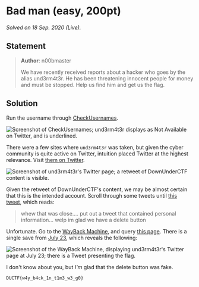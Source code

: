 <!-- SPDX-License-Identifier: CC-BY-NC-ND-4.0 -->
# Bad man (easy, 200pt)

_Solved on 18 Sep. 2020 (Live)._

## Statement

> **Author**: n00bmaster
>
> We have recently received reports about a hacker who goes by the alias und3rm4t3r. He has been threatening innocent
> people for money and must be stopped. Help us find him and get us the flag.

## Solution

Run the username through [CheckUsernames](https://checkusernames.com/).

![Screenshot of CheckUsernames; und3rm4t3r displays as Not Available on Twitter, and is
underlined.](../../../../.assets/Events/2020/09_DownUnderCTF/osint/Bad_man-0.png)

There were a few sites where `und3rm4t3r` was taken, but given the cyber community is quite active on Twitter, intuition
placed Twitter at the highest relevance. Visit [them on Twitter](https://twitter.com/und3rm4t3r).

![Screenshot of und3rm4t3r's Twitter page; a retweet of DownUnderCTF content is
visible.](../../../../.assets/Events/2020/09_DownUnderCTF/osint/Bad_man-1.png)

Given the retweet of DownUnderCTF's content, we may be almost certain that this is the intended account. Scroll through
some tweets until [this tweet](https://twitter.com/und3rm4t3r/status/1286261444997046276), which reads:

> whew that was close.... put out a tweet that contained personal information... welp im glad we have a delete button

Unfortunate. Go to the [WayBack Machine](https://web.archive.org/), and query [this
page](http://web.archive.org/web/*/https://twitter.com/und3rm4t3r). There is a single save from [July
23](http://web.archive.org/web/20200723112257/https://twitter.com/und3rm4t3r), which reveals the following:

![Screenshot of the WayBack Machine, displaying und3rm4t3r's Twitter page at July 23; there is a Tweet presenting the
flag.](../../../../.assets/Events/2020/09_DownUnderCTF/osint/Bad_man-2.png)

I don't know about you, but _I'm_ glad that the delete button was fake.

```txt
DUCTF{w4y_b4ck_1n_t1m3_w3_g0}
```
